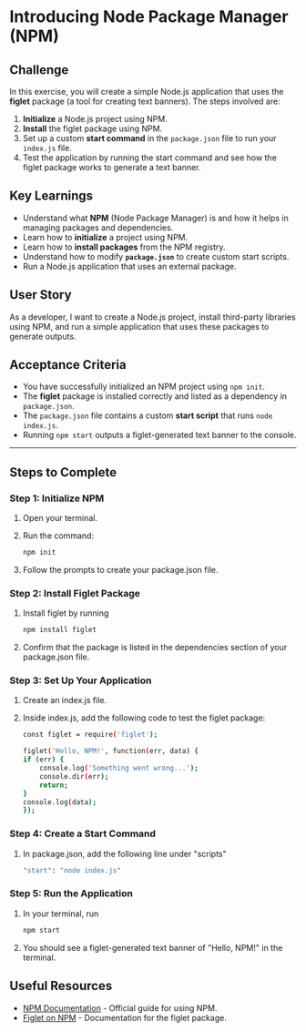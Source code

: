 # Introducing Node Package Manager (NPM)

## Challenge

In this exercise, you will create a simple Node.js application that uses the **figlet** package (a tool for creating text banners). The steps involved are:

1. **Initialize** a Node.js project using NPM.
2. **Install** the figlet package using NPM.
3. Set up a custom **start command** in the `package.json` file to run your `index.js` file.
4. Test the application by running the start command and see how the figlet package works to generate a text banner.

## Key Learnings

- Understand what **NPM** (Node Package Manager) is and how it helps in managing packages and dependencies.
- Learn how to **initialize** a project using NPM.
- Learn how to **install packages** from the NPM registry.
- Understand how to modify **`package.json`** to create custom start scripts.
- Run a Node.js application that uses an external package.

## User Story

As a developer, I want to create a Node.js project, install third-party libraries using NPM, and run a simple application that uses these packages to generate outputs.

## Acceptance Criteria

- You have successfully initialized an NPM project using `npm init`.
- The **figlet** package is installed correctly and listed as a dependency in `package.json`.
- The `package.json` file contains a custom **start script** that runs `node index.js`.
- Running `npm start` outputs a figlet-generated text banner to the console.

---

## Steps to Complete

### Step 1: Initialize NPM

1. Open your terminal.
2. Run the command:

   ```bash
   npm init
   ```

3. Follow the prompts to create your package.json file.

### Step 2: Install Figlet Package

1. Install figlet by running

   ```bash
   npm install figlet
   ```

2. Confirm that the package is listed in the dependencies section of your package.json file.

### Step 3: Set Up Your Application

1. Create an index.js file.
2. Inside index.js, add the following code to test the figlet package:

   ```bash
   const figlet = require('figlet');

   figlet('Hello, NPM!', function(err, data) {
   if (err) {
       console.log('Something went wrong...');
       console.dir(err);
       return;
   }
   console.log(data);
   });
   ```

### Step 4: Create a Start Command

1. In package.json, add the following line under "scripts"

   ```bash
   "start": "node index.js"
   ```

### Step 5: Run the Application

1. In your terminal, run

   ```bash
   npm start
   ```

2. You should see a figlet-generated text banner of "Hello, NPM!" in the terminal.

## Useful Resources

- [NPM Documentation](https://docs.npmjs.com/) - Official guide for using NPM.
- [Figlet on NPM](https://www.npmjs.com/package/figlet) - Documentation for the figlet package.
